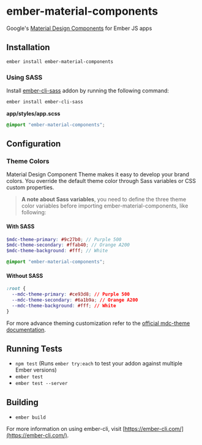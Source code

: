 # ember-material-components

Google's [Material Design Components](https://material.io/components/web/) for Ember JS apps

## Installation
```sh
ember install ember-material-components
```

### Using SASS
Install [ember-cli-sass](https://github.com/aexmachina/ember-cli-sass) addon by running the following command:

```sh
ember install ember-cli-sass
```

**app/styles/app.scss**
```scss
@import "ember-material-components";
```

## Configuration

### Theme Colors
Material Design Component Theme makes it easy to develop your brand colors. You override the default theme color through Sass variables or CSS custom properties.

> **A note about Sass variables**, you need to define the three theme color variables before importing ember-material-components, like following:

#### With SASS
```scss
$mdc-theme-primary: #9c27b0; // Purple 500
$mdc-theme-secondary: #ffab40; // Orange A200
$mdc-theme-background: #fff; // White

@import "ember-material-components";
```

#### Without SASS
```css
:root {
  --mdc-theme-primary: #ce93d8; // Purple 500
  --mdc-theme-secondary: #6a1b9a; // Orange A200
  --mdc-theme-background: #fff; // White
}
```

For more advance theming customization refer to the [official mdc-theme documentation](https://github.com/material-components/material-components-web/blob/master/packages/mdc-theme/README.md#change-theme-colors).

## Running Tests

* `npm test` (Runs `ember try:each` to test your addon against multiple Ember versions)
* `ember test`
* `ember test --server`

## Building

* `ember build`

For more information on using ember-cli, visit [https://ember-cli.com/](https://ember-cli.com/).
